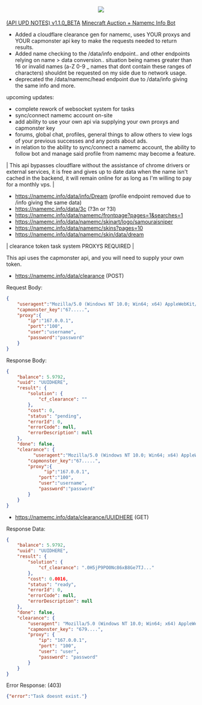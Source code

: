 
<h1 align="center" class="icon">
  <a>
    <img src="https://avatars.githubusercontent.com/u/84757238?v=4"></img>
  </a>
</h1>

[(API UPD NOTES) v1.1.0_BETA](https://namemc.info/) [Minecraft Auction + Namemc Info Bot](https://discord.com/api/oauth2/authorize?client_id=1157922376495943822&permissions=0&scope=applications.commands%20bot)
- Added a cloudflare clearance gen for namemc, uses YOUR proxys and YOUR capmonster api key to make the requests needed to return results.
- Added name checking to the /data/info endpoint.. and other endpoints relying on name > data conversion.. situation being names greater than 16 or invalid names (a-Z 0-9 _ names that dont contain these ranges of characters) shouldnt be requested on my side due to network usage.
- deprecated the /data/namemc/head endpoint due to /data/info giving the same info and more.

upcoming updates:
- complete rework of websocket system for tasks
- sync/connect namemc account on-site
- add ability to use your own api via supplying your own proxys and capmonster key
- forums, global chat, profiles, general things to allow others to view logs of your previous successes and any posts about ads.
- in relation to the ability to sync/connect a namemc account, the ability to follow bot and manage said profile from namemc may become a feature.

| This api bypasses cloudflare without the assistance of chrome drivers or external services, it is free and gives up to date data when the name isn't cached in the backend, it will remain online for as long as I'm willing to pay for a monthly vps. |

- https://namemc.info/data/info/Dream (profile endpoint removed due to /info giving the same data)
- https://namemc.info/data/3c (?3n or ?3l)
- https://namemc.info/data/namemc/frontpage?pages=1&searches=1
- https://namemc.info/data/namemc/skinart/logo/samouraisniper
- https://namemc.info/data/namemc/skins?pages=10
- https://namemc.info/data/namemc/skin/data/dream

| clearance token task system PROXYS REQUIRED |

This api uses the capmonster api, and you will need to supply your own token.

- https://namemc.info/data/clearance (POST)

Request Body:
```json
{
	"useragent":"Mozilla/5.0 (Windows NT 10.0; Win64; x64) AppleWebKit/537.36 (KHTML, like Gecko) Chrome/120.0.0.0 Safari/537.36",
  	"capmonster_key":"67.....",
  	"proxy":{
    	"ip":"167.0.0.1",
      	"port":"100",
      	"user":"username",
      	"password":"password"
    }
}
```

Response Body:
```json
{
    "balance": 5.9792,
    "uuid": "UUIDHERE",
    "result": {
        "solution": {
            "cf_clearance": ""
        },
        "cost": 0,
        "status": "pending",
        "errorId": 0,
        "errorCode": null,
        "errorDescription": null
    },
    "done": false,
    "clearance": {
	      "useragent":"Mozilla/5.0 (Windows NT 10.0; Win64; x64) AppleWebKit/537.36 (KHTML, like Gecko) Chrome/120.0.0.0 Safari/537.36",
  	    "capmonster_key":"67.....",
  	    "proxy":{
    	      "ip":"167.0.0.1",
      	    "port":"100",
      	    "user":"username",
      	    "password":"password"
        }
    }
}
```

- https://namemc.info/data/clearance/UUIDHERE (GET)

Response Data:
```json
{
    "balance": 5.9792,
    "uuid": "UUIDHERE",
    "result": {
        "solution": {
            "cf_clearance": ".0H5jP9PO0Nc86xB8Ge7TJ..."
        },
        "cost": 0.0016,
        "status": "ready",
        "errorId": 0,
        "errorCode": null,
        "errorDescription": null
    },
    "done": false,
    "clearance": {
        "useragent": "Mozilla/5.0 (Windows NT 10.0; Win64; x64) AppleWebKit/537.36 (KHTML, like Gecko) Chrome/120.0.0.0 Safari/537.36",
        "capmonster_key": "679....",
        "proxy": {
            "ip": "167.0.0.1",
            "port": "100",
            "user": "user",
            "password": "password"
        }
    }
}
```

Error Response: (403)
```json
{"error":"Task doesnt exist."}
```

